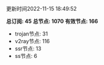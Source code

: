 更新时间2022-11-15 18:49:52

**总订阅: 45**
**总节点: 1070**
**有效节点: 166**
- trojan节点: 31
- v2ray节点: 116
- ssr节点: 13
- ss节点: 6
